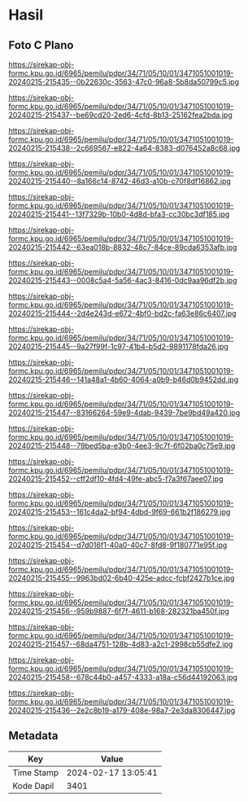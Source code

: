 # Hasil

## Foto C Plano

https://sirekap-obj-formc.kpu.go.id/6965/pemilu/pdpr/34/71/05/10/01/3471051001019-20240215-215435--0b22630c-3563-47c0-96a8-5b8da50799c5.jpg

https://sirekap-obj-formc.kpu.go.id/6965/pemilu/pdpr/34/71/05/10/01/3471051001019-20240215-215437--be69cd20-2ed6-4cfd-8b13-25162fea2bda.jpg

https://sirekap-obj-formc.kpu.go.id/6965/pemilu/pdpr/34/71/05/10/01/3471051001019-20240215-215438--2c669567-e822-4a64-8383-d076452a8c68.jpg

https://sirekap-obj-formc.kpu.go.id/6965/pemilu/pdpr/34/71/05/10/01/3471051001019-20240215-215440--8a166c14-8742-46d3-a10b-c70f8df16862.jpg

https://sirekap-obj-formc.kpu.go.id/6965/pemilu/pdpr/34/71/05/10/01/3471051001019-20240215-215441--13f7329b-10b0-4d8d-bfa3-cc30bc3df185.jpg

https://sirekap-obj-formc.kpu.go.id/6965/pemilu/pdpr/34/71/05/10/01/3471051001019-20240215-215442--63ea018b-8832-48c7-84ce-89cda6353afb.jpg

https://sirekap-obj-formc.kpu.go.id/6965/pemilu/pdpr/34/71/05/10/01/3471051001019-20240215-215443--0008c5a4-5a56-4ac3-8416-0dc9aa96df2b.jpg

https://sirekap-obj-formc.kpu.go.id/6965/pemilu/pdpr/34/71/05/10/01/3471051001019-20240215-215444--2d4e243d-e672-4bf0-bd2c-fa63e86c6407.jpg

https://sirekap-obj-formc.kpu.go.id/6965/pemilu/pdpr/34/71/05/10/01/3471051001019-20240215-215445--9a27f99f-1c97-41b4-b5d2-9891178fda26.jpg

https://sirekap-obj-formc.kpu.go.id/6965/pemilu/pdpr/34/71/05/10/01/3471051001019-20240215-215446--141a48a1-4b60-4064-a0b9-b46d0b9452dd.jpg

https://sirekap-obj-formc.kpu.go.id/6965/pemilu/pdpr/34/71/05/10/01/3471051001019-20240215-215447--83166264-59e9-4dab-9439-7be9bd49a420.jpg

https://sirekap-obj-formc.kpu.go.id/6965/pemilu/pdpr/34/71/05/10/01/3471051001019-20240215-215448--79bed5ba-e3b0-4ee3-9c7f-6f02ba0c75e9.jpg

https://sirekap-obj-formc.kpu.go.id/6965/pemilu/pdpr/34/71/05/10/01/3471051001019-20240215-215452--cff2df10-4fd4-49fe-abc5-f7a3f67aee07.jpg

https://sirekap-obj-formc.kpu.go.id/6965/pemilu/pdpr/34/71/05/10/01/3471051001019-20240215-215453--161c4da2-bf94-4dbd-9f69-661b2f186279.jpg

https://sirekap-obj-formc.kpu.go.id/6965/pemilu/pdpr/34/71/05/10/01/3471051001019-20240215-215454--d7d016f1-40a0-40c7-8fd8-9f180771e95f.jpg

https://sirekap-obj-formc.kpu.go.id/6965/pemilu/pdpr/34/71/05/10/01/3471051001019-20240215-215455--9963bd02-6b40-425e-adcc-fcbf2427b1ce.jpg

https://sirekap-obj-formc.kpu.go.id/6965/pemilu/pdpr/34/71/05/10/01/3471051001019-20240215-215456--959b9887-6f7f-4611-b168-282321ba450f.jpg

https://sirekap-obj-formc.kpu.go.id/6965/pemilu/pdpr/34/71/05/10/01/3471051001019-20240215-215457--68da4751-128b-4d83-a2c1-2998cb55dfe2.jpg

https://sirekap-obj-formc.kpu.go.id/6965/pemilu/pdpr/34/71/05/10/01/3471051001019-20240215-215458--678c44b0-a457-4333-a18a-c56d44192063.jpg

https://sirekap-obj-formc.kpu.go.id/6965/pemilu/pdpr/34/71/05/10/01/3471051001019-20240215-215436--2e2c8b19-a179-408e-98a7-2e3da8306447.jpg


## Metadata

| Key        | Value               |
| ---------- | ------------------- |
| Time Stamp | 2024-02-17 13:05:41 |
| Kode Dapil | 3401                |



